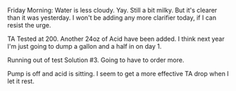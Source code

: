 Friday Morning: Water is less cloudy. Yay. Still a bit milky. But it's clearer than it was yesterday.
I won't be adding any more clarifier today, if I can resist the urge.

TA Tested at 200. Another 24oz of Acid have been added. I think next year I'm just going to dump a gallon and a half
 in on day 1.
 
Running out of test Solution #3. Going to have to order more.

Pump is off and acid is sitting. I seem to get a more effective TA drop when I let it rest.

